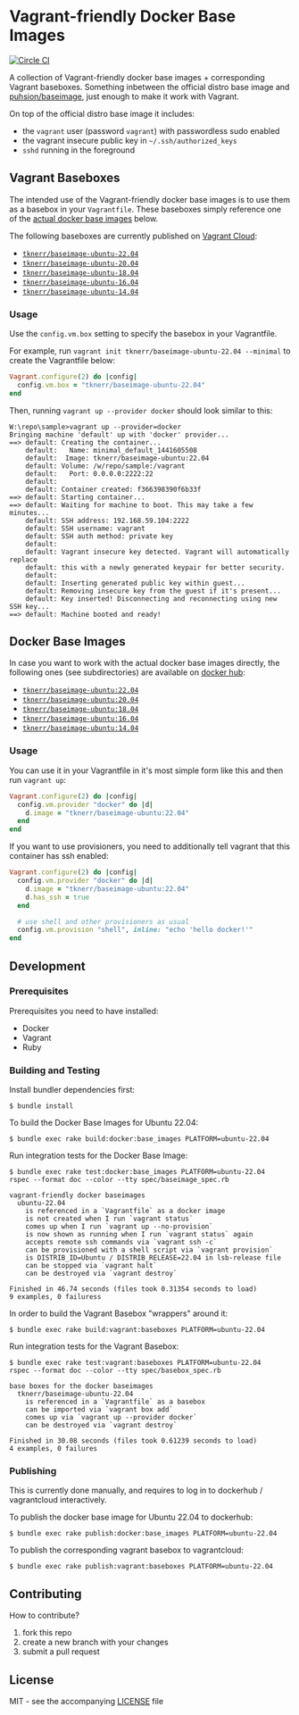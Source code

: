 # Vagrant-friendly Docker Base Images

[![Circle CI](https://circleci.com/gh/tknerr/vagrant-docker-baseimages/tree/master.svg?style=shield)](https://circleci.com/gh/tknerr/vagrant-docker-baseimages/tree/master)

A collection of Vagrant-friendly docker base images + corresponding Vagrant baseboxes. Something inbetween the
official distro base image and [puhsion/baseimage](https://phusion.github.io/baseimage-docker/),
just enough to make it work with Vagrant.

On top of the official distro base image it includes:

 * the `vagrant` user (password `vagrant`) with passwordless sudo enabled
 * the vagrant insecure public key in `~/.ssh/authorized_keys`
 * `sshd` running in the foreground


## Vagrant Baseboxes

The intended use of the Vagrant-friendly docker base images is to use them as a basebox in your `Vagrantfile`. These baseboxes simply reference one of the [actual docker base images](https://github.com/tknerr/vagrant-docker-baseimages#docker-base-images) below.

The following baseboxes are currently published on [Vagrant Cloud](https://app.vagrantup.com/boxes/search):

 * [`tknerr/baseimage-ubuntu-22.04`](https://app.vagrantup.com/tknerr/boxes/baseimage-ubuntu-22.04)
 * [`tknerr/baseimage-ubuntu-20.04`](https://app.vagrantup.com/tknerr/boxes/baseimage-ubuntu-20.04)
 * [`tknerr/baseimage-ubuntu-18.04`](https://app.vagrantup.com/tknerr/boxes/baseimage-ubuntu-18.04)
 * [`tknerr/baseimage-ubuntu-16.04`](https://app.vagrantup.com/tknerr/boxes/baseimage-ubuntu-16.04)
 * [`tknerr/baseimage-ubuntu-14.04`](https://app.vagrantup.com/tknerr/boxes/baseimage-ubuntu-14.04)

### Usage

Use the `config.vm.box` setting to specify the basebox in your Vagrantfile.

For example, run `vagrant init tknerr/baseimage-ubuntu-22.04 --minimal` to create the Vagrantfile below:
```ruby
Vagrant.configure(2) do |config|
  config.vm.box = "tknerr/baseimage-ubuntu-22.04"
end
```

Then, running `vagrant up --provider docker` should look similar to this:
```
W:\repo\sample>vagrant up --provider=docker
Bringing machine 'default' up with 'docker' provider...
==> default: Creating the container...
    default:   Name: minimal_default_1441605508
    default:  Image: tknerr/baseimage-ubuntu:22.04
    default: Volume: /w/repo/sample:/vagrant
    default:   Port: 0.0.0.0:2222:22
    default:
    default: Container created: f366398390f6b33f
==> default: Starting container...
==> default: Waiting for machine to boot. This may take a few minutes...
    default: SSH address: 192.168.59.104:2222
    default: SSH username: vagrant
    default: SSH auth method: private key
    default:
    default: Vagrant insecure key detected. Vagrant will automatically replace
    default: this with a newly generated keypair for better security.
    default:
    default: Inserting generated public key within guest...
    default: Removing insecure key from the guest if it's present...
    default: Key inserted! Disconnecting and reconnecting using new SSH key...
==> default: Machine booted and ready!
```

## Docker Base Images

In case you want to work with the actual docker base images directly, the following ones (see subdirectories) are available on [docker hub](https://registry.hub.docker.com):

 * [`tknerr/baseimage-ubuntu:22.04`](https://hub.docker.com/r/tknerr/baseimage-ubuntu/tags/)
 * [`tknerr/baseimage-ubuntu:20.04`](https://hub.docker.com/r/tknerr/baseimage-ubuntu/tags/)
 * [`tknerr/baseimage-ubuntu:18.04`](https://hub.docker.com/r/tknerr/baseimage-ubuntu/tags/)
 * [`tknerr/baseimage-ubuntu:16.04`](https://hub.docker.com/r/tknerr/baseimage-ubuntu/tags/)
 * [`tknerr/baseimage-ubuntu:14.04`](https://hub.docker.com/r/tknerr/baseimage-ubuntu/tags/)

### Usage

You can use it in your Vagrantfile in it's most simple form like this and then
run `vagrant up`:
```ruby
Vagrant.configure(2) do |config|
  config.vm.provider "docker" do |d|
    d.image = "tknerr/baseimage-ubuntu:22.04"
  end
end
```

If you want to use provisioners, you need to additionally tell vagrant that
this container has ssh enabled:
```ruby
Vagrant.configure(2) do |config|
  config.vm.provider "docker" do |d|
    d.image = "tknerr/baseimage-ubuntu:22.04"
    d.has_ssh = true
  end

  # use shell and other provisioners as usual
  config.vm.provision "shell", inline: "echo 'hello docker!'"
end
```

## Development

### Prerequisites

Prerequisites you need to have installed:

* Docker
* Vagrant
* Ruby

### Building and Testing

Install bundler dependencies first:
```
$ bundle install
```

To build the Docker Base Images for Ubuntu 22.04:
```
$ bundle exec rake build:docker:base_images PLATFORM=ubuntu-22.04
```

Run integration tests for the Docker Base Image:
```
$ bundle exec rake test:docker:base_images PLATFORM=ubuntu-22.04
rspec --format doc --color --tty spec/baseimage_spec.rb

vagrant-friendly docker baseimages
  ubuntu-22.04
    is referenced in a `Vagrantfile` as a docker image
    is not created when I run `vagrant status`
    comes up when I run `vagrant up --no-provision`
    is now shown as running when I run `vagrant status` again
    accepts remote ssh commands via `vagrant ssh -c`
    can be provisioned with a shell script via `vagrant provision`
    is DISTRIB_ID=Ubuntu / DISTRIB_RELEASE=22.04 in lsb-release file
    can be stopped via `vagrant halt`
    can be destroyed via `vagrant destroy`

Finished in 46.74 seconds (files took 0.31354 seconds to load)
9 examples, 0 failuress
```

In order to build the Vagrant Basebox "wrappers" around it:
```
$ bundle exec rake build:vagrant:baseboxes PLATFORM=ubuntu-22.04
```

Run integration tests for the Vagrant Basebox:
```
$ bundle exec rake test:vagrant:baseboxes PLATFORM=ubuntu-22.04
rspec --format doc --color --tty spec/basebox_spec.rb

base boxes for the docker baseimages
  tknerr/baseimage-ubuntu-22.04
    is referenced in a `Vagrantfile` as a basebox
    can be imported via `vagrant box add`
    comes up via `vagrant up --provider docker`
    can be destroyed via `vagrant destroy`

Finished in 30.08 seconds (files took 0.61239 seconds to load)
4 examples, 0 failures
```

### Publishing

This is currently done manually, and requires to log in to dockerhub / vagrantcloud interactively.

To publish the docker base image for Ubuntu 22.04 to dockerhub:
```
$ bundle exec rake publish:docker:base_images PLATFORM=ubuntu-22.04
```

To publish the corresponding vagrant basebox to vagrantcloud:
```
$ bundle exec rake publish:vagrant:baseboxes PLATFORM=ubuntu-22.04
```

## Contributing

How to contribute?

 1. fork this repo
 2. create a new branch with your changes
 3. submit a pull request

## License

MIT - see the accompanying [LICENSE](https://github.com/tknerr/vagrant-docker-baseimages/blob/master/LICENSE) file
